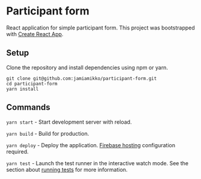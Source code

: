 # Participant form

React application for simple participant form. This project was bootstrapped with [Create React App](https://github.com/facebook/create-react-app).

## Setup

Clone the repository and install dependencies using npm or yarn.

```
git clone git@github.com:jamiamikko/participant-form.git
cd participant-form
yarn install
```

## Commands

`yarn start` - Start development server with reload.

`yarn build` - Build for production.

`yarn deploy` - Deploy the application. [Firebase hosting](https://firebase.google.com/docs/hosting/quickstart) configuration required.

`yarn test` - Launch the test runner in the interactive watch mode. See the section about [running tests](https://facebook.github.io/create-react-app/docs/running-tests) for more information.